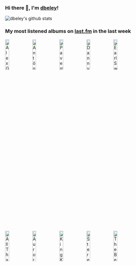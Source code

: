 ### Hi there 👋, I'm [dbeley](https://dbeley.ovh/en)!

![dbeley's github stats](https://github-readme-stats.vercel.app/api?username=dbeley)

### My most listened albums on [last.fm](https://www.last.fm/user/d_beley) in the last week

[<img src='https://lastfm.freetls.fastly.net/i/u/300x300/0b8520054cfd8af493b44a8bed0a2361.jpg' width='16%' height='16%' alt='Alex G - TRICK'>](https://www.last.fm/music/alex%2bg/trick)&nbsp;
[<img src='https://lastfm.freetls.fastly.net/i/u/300x300/a36190af22bb80b14eefd21282e17856.jpg' width='16%' height='16%' alt='Antônio Carlos Jobim - Inédito'>](https://www.last.fm/music/ant%25c3%25b4nio%2bcarlos%2bjobim/in%25c3%25a9dito)&nbsp;
[<img src='https://lastfm.freetls.fastly.net/i/u/300x300/7fab1024a5904669c640610baf2c6ec8.png' width='16%' height='16%' alt='Pavement - Wowee Zowee'>](https://www.last.fm/music/pavement/wowee%2bzowee)&nbsp;
[<img src='https://lastfm.freetls.fastly.net/i/u/300x300/7288ec5442a34c3583f9cb38d38595ee.jpg' width='16%' height='16%' alt='Danny Brown - Atrocity Exhibition'>](https://www.last.fm/music/danny%2bbrown/atrocity%2bexhibition)&nbsp;
[<img src='https://lastfm.freetls.fastly.net/i/u/300x300/b7b9b1e9d8007ddaeaa9ee8a8e45a4c3.png' width='16%' height='16%' alt='Earl Sweatshirt - Some Rap Songs'>](https://www.last.fm/music/earl%2bsweatshirt/some%2brap%2bsongs)&nbsp;
<br>
[<img src='https://lastfm.freetls.fastly.net/i/u/300x300/4db1df24dc6844a492971f97597560f1.jpg' width='16%' height='16%' alt='All That Jazz - Ghibli Jazz 2'>](https://www.last.fm/music/all%2bthat%2bjazz/ghibli%2bjazz%2b2)&nbsp;
[<img src='https://lastfm.freetls.fastly.net/i/u/300x300/da5757d555424d7e1408e4855363da04.jpg' width='16%' height='16%' alt='Aurora - What Happened To The Heart?'>](https://www.last.fm/music/aurora/what%2bhappened%2bto%2bthe%2bheart%253f)&nbsp;
[<img src='https://lastfm.freetls.fastly.net/i/u/300x300/f01256f02989c3ff607a9f42543fa7bf.png' width='16%' height='16%' alt='King Krule - Space Heavy'>](https://www.last.fm/music/king%2bkrule/space%2bheavy)&nbsp;
[<img src='https://lastfm.freetls.fastly.net/i/u/300x300/c6d45b90bbb0292d9da39e500da8103a.jpg' width='16%' height='16%' alt='Stereolab - Emperor Tomato Ketchup'>](https://www.last.fm/music/stereolab/emperor%2btomato%2bketchup)&nbsp;
[<img src='https://lastfm.freetls.fastly.net/i/u/300x300/cad2c302e53c41350e0df2c16903e1f9.jpg' width='16%' height='16%' alt='The Beatles - A Hard Days Night'>](https://www.last.fm/music/the%2bbeatles/a%2bhard%2bday%2527s%2bnight)&nbsp;
<br>
